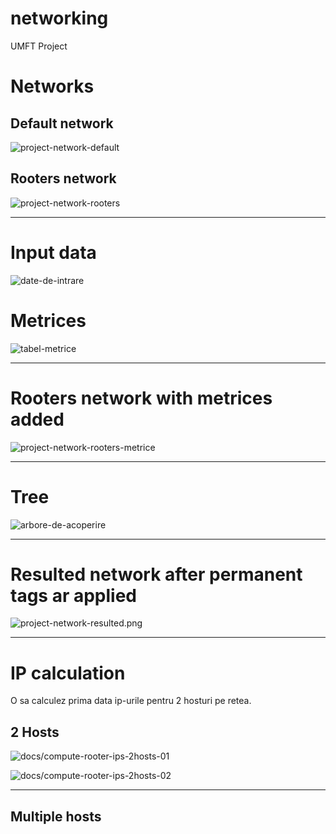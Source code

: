 # networking

UMFT Project

# Networks
## Default network
![project-network-default](docs/project-network-default.png)


## Rooters network
![project-network-rooters](docs/project-network-rooters.png)

---

# Input data
![date-de-intrare](docs/date-de-intrare.png)

# Metrices

![tabel-metrice](docs/tabel-metrice.png)

---

# Rooters network with metrices added

![project-network-rooters-metrice](docs/project-network-rooters-metrice.png)

---

# Tree
![arbore-de-acoperire](docs/arbore-de-acoperire.png)

---

# Resulted network after permanent tags ar applied

![project-network-resulted.png](docs/project-network-resulted.png)

---

# IP calculation
O sa calculez prima data ip-urile pentru 2 hosturi pe retea.

## 2 Hosts
![docs/compute-rooter-ips-2hosts-01](docs/compute-rooter-ips-2hosts-01.jpg)

![docs/compute-rooter-ips-2hosts-02](docs/compute-rooter-ips-2hosts-02.jpg)

---

## Multiple hosts